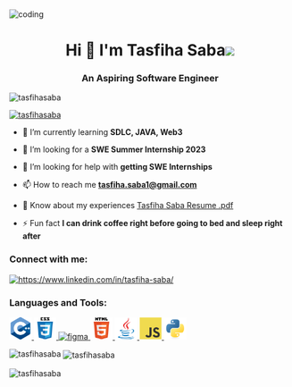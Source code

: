 <img align="center" alt="coding" height="450" src="https://user-images.githubusercontent.com/77076887/209898933-fdba2796-49a3-43f6-bf67-850475771c88.gif">


<h1 align="center">Hi 👋 I'm Tasfiha Saba<img src= "https://user-images.githubusercontent.com/77076887/209899369-74db8f32-971f-4f19-9eb1-a21644e161a1.gif"width='50'/></h1>
<h3 align="center">An Aspiring Software Engineer</h3>

<p align="left"> <img src="https://komarev.com/ghpvc/?username=tasfihasaba&label=Profile%20views&color=0e75b6&style=flat" alt="tasfihasaba" /> </p>

<p align="left"> <a href="https://github.com/ryo-ma/github-profile-trophy"><img src="https://github-profile-trophy.vercel.app/?username=tasfihasaba" alt="tasfihasaba" /></a> </p>

- 🌱 I’m currently learning **SDLC, JAVA, Web3**

- 👯 I’m looking for a **SWE Summer Internship 2023**

- 🤝 I’m looking for help with **getting SWE Internships**

- 📫 How to reach me **tasfiha.saba1@gmail.com**

- 📄 Know about my experiences [Tasfiha Saba Resume .pdf](https://github.com/tasfihasaba/tasfihasaba/files/10287140/Tasfiha.Saba.Resume.pdf)


- ⚡ Fun fact **I can drink coffee right before going to bed and sleep right after**

<h3 align="left">Connect with me:</h3>
<p align="left">
<a href="https://linkedin.com/in/https://www.linkedin.com/in/tasfiha-saba/" target="blank"><img align="center" src="https://raw.githubusercontent.com/rahuldkjain/github-profile-readme-generator/master/src/images/icons/Social/linked-in-alt.svg" alt="https://www.linkedin.com/in/tasfiha-saba/" height="30" width="40" /></a>
</p>

<h3 align="left">Languages and Tools:</h3>
<p align="left"> <a href="https://www.w3schools.com/cpp/" target="_blank" rel="noreferrer"> <img src="https://raw.githubusercontent.com/devicons/devicon/master/icons/cplusplus/cplusplus-original.svg" alt="cplusplus" width="40" height="40"/> </a> <a href="https://www.w3schools.com/css/" target="_blank" rel="noreferrer"> <img src="https://raw.githubusercontent.com/devicons/devicon/master/icons/css3/css3-original-wordmark.svg" alt="css3" width="40" height="40"/> </a> <a href="https://www.figma.com/" target="_blank" rel="noreferrer"> <img src="https://www.vectorlogo.zone/logos/figma/figma-icon.svg" alt="figma" width="40" height="40"/> </a> <a href="https://www.w3.org/html/" target="_blank" rel="noreferrer"> <img src="https://raw.githubusercontent.com/devicons/devicon/master/icons/html5/html5-original-wordmark.svg" alt="html5" width="40" height="40"/> </a> <a href="https://www.java.com" target="_blank" rel="noreferrer"> <img src="https://raw.githubusercontent.com/devicons/devicon/master/icons/java/java-original.svg" alt="java" width="40" height="40"/> </a> <a href="https://developer.mozilla.org/en-US/docs/Web/JavaScript" target="_blank" rel="noreferrer"> <img src="https://raw.githubusercontent.com/devicons/devicon/master/icons/javascript/javascript-original.svg" alt="javascript" width="40" height="40"/> </a> <a href="https://www.python.org" target="_blank" rel="noreferrer"> <img src="https://raw.githubusercontent.com/devicons/devicon/master/icons/python/python-original.svg" alt="python" width="40" height="40"/> </a> </p>

<p><img align="left" src="https://github-readme-stats.vercel.app/api/top-langs?username=tasfihasaba&show_icons=true&locale=en&layout=compact" alt="tasfihasaba" /></p>

<p>&nbsp;<img align="center" src="https://github-readme-stats.vercel.app/api?username=tasfihasaba&show_icons=true&locale=en" alt="tasfihasaba" /></p>

<p><img align="center" src="https://github-readme-streak-stats.herokuapp.com/?user=tasfihasaba&" alt="tasfihasaba" /></p>
